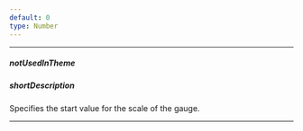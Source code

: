```yaml
---
default: 0
type: Number
---
```

---
##### notUsedInTheme

##### shortDescription
Specifies the start value for the scale of the gauge.

---
